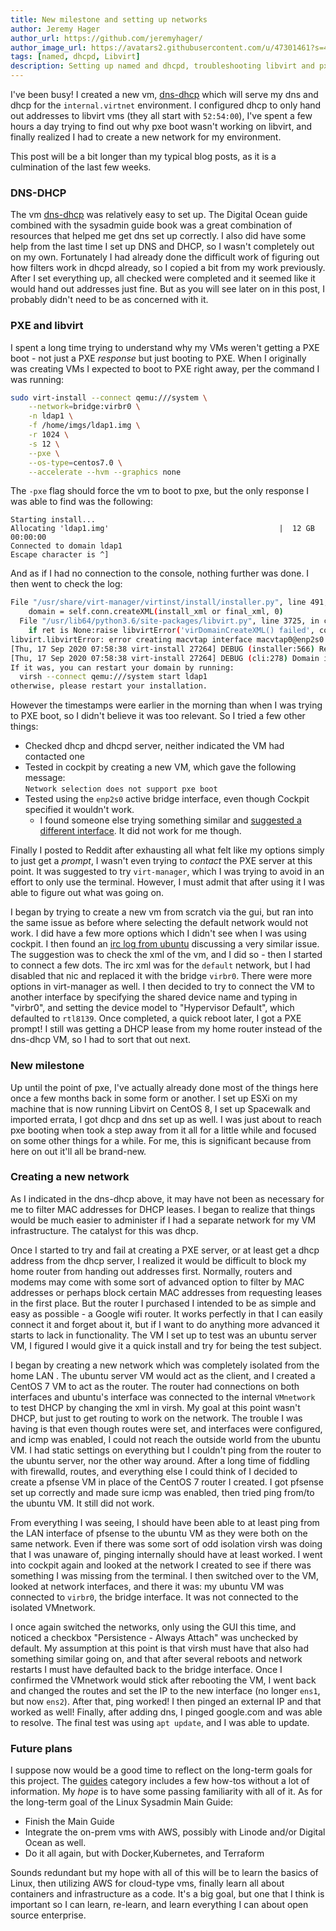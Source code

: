 ```yaml
---
title: New milestone and setting up networks
author: Jeremy Hager
author_url: https://github.com/jeremyhager/
author_image_url: https://avatars2.githubusercontent.com/u/47301461?s=460&u=05e044dcce4be18b670f9e2c9bda99c511cd4009&v=4
tags: [named, dhcpd, Libvirt]
description: Setting up named and dhcpd, troubleshooting libvirt and pxe, and setting up a network for libvirt.
---
```


I've been busy! I created a new vm, [dns-dhcp](/docs/dns-dhcp) which will serve my dns and dhcp for the `internal.virtnet` environment. I configured dhcp to only hand out addresses to libvirt vms (they all start with `52:54:00`), I've spent a few hours a day trying to find out why pxe boot wasn't working on libvirt, and finally realized I had to create a new network for my environment.

This post will be a bit longer than my typical blog posts, as it is a culmination of the last few weeks.

<!--truncate-->

### DNS-DHCP
The vm [dns-dhcp](/docs/dns-dhcp) was relatively easy to set up. The Digital Ocean guide combined with the sysadmin guide book was a great combination of resources that helped me get dns set up correctly. I also did have some help from the last time I set up DNS and DHCP, so I wasn't completely out on my own. Fortunately I had already done the difficult work of figuring out how filters work in dhcpd already, so I copied a bit from my work previously. After I set everything up, all checked were completed and it seemed like it would hand out addresses just fine. But as you will see later on in this post, I probably didn't need to be as concerned with it.

### PXE and libvirt
I spent a long time trying to understand why my VMs weren't getting a PXE boot - not just a PXE _response_ but just booting to PXE. When I originally was creating VMs I expected to boot to PXE right away, per the command I was running:
```bash {7}
sudo virt-install --connect qemu:///system \
    --network=bridge:virbr0 \
    -n ldap1 \
    -f /home/imgs/ldap1.img \
    -r 1024 \
    -s 12 \
    --pxe \
    --os-type=centos7.0 \
    --accelerate --hvm --graphics none
```
The `-pxe` flag should force the vm to boot to pxe, but the only response I was able to find was the following:
```text
Starting install...
Allocating 'ldap1.img'                                      |  12 GB  00:00:00  
Connected to domain ldap1
Escape character is ^]
```
And as if I had no connection to the console, nothing further was done. I then went to check the log:

```bash title="tail ~/.cache/virt-manager/virt-install.log"
File "/usr/share/virt-manager/virtinst/install/installer.py", line 491, in _create_guest
    domain = self.conn.createXML(install_xml or final_xml, 0)
  File "/usr/lib64/python3.6/site-packages/libvirt.py", line 3725, in createXML
    if ret is None:raise libvirtError('virDomainCreateXML() failed', conn=self)
libvirt.libvirtError: error creating macvtap interface macvtap0@enp2s0 (52:54:00:46:89:a3): Device or resource busy
[Thu, 17 Sep 2020 07:58:38 virt-install 27264] DEBUG (installer:566) Removing created disk path=/var/lib/libvirt/images/ldap1.qcow2 vol_object=<libvirt.virStorageVol object at 0x7f9c813e9c88>
[Thu, 17 Sep 2020 07:58:38 virt-install 27264] DEBUG (cli:278) Domain installation does not appear to have been successful.
If it was, you can restart your domain by running:
  virsh --connect qemu:///system start ldap1
otherwise, please restart your installation.
```
However the timestamps were earlier in the morning than when I was trying to PXE boot, so I didn't believe it was too relevant. So I tried a few other things:
- Checked dhcp and dhcpd server, neither indicated the VM had contacted one
- Tested in cockpit by creating a new VM, which gave the following message:  
`Network selection does not support pxe boot`
- Tested using the `enp2s0` active bridge interface, even though Cockpit specified it wouldn't work.
  - I found someone else trying something similar and [suggested a different interface](https://github.com/cockpit-project/cockpit/pull/11179#issuecomment-464080955). It did not work for me though.

Finally I posted to Reddit after exhausting all what felt like my options simply to just get a _prompt_, I wasn't even trying to _contact_ the PXE server at this point. It was suggested to try `virt-manager`, which I was trying to avoid in an effort to only use the terminal. However, I must admit that after using it I was able to figure out what was going on.

I began by trying to create a new vm from scratch via the gui, but ran into the same issue as before where selecting the default network would not work. I did have a few more options which I didn't see when I was using cockpit. I then found an [irc log from ubuntu](https://irclogs.ubuntu.com/2016/09/13/%23maas.html#t13:54) discussing a very similar issue. The suggestion was to check the xml of the vm, and I did so - then I started to connect a few dots. The irc xml was for the `default` network, but I had disabled that nic and replaced it with the bridge `virbr0`. There were more options in virt-manager as well. I then decided to try to connect the VM to another interface by specifying the shared device name and typing in "virbr0", and setting the device model to "Hypervisor Default", which defaulted to `rtl8139`. Once completed, a quick reboot later, I got a PXE prompt! I still was getting a DHCP lease from my home router instead of the dns-dhcp VM, so I had to sort that out next.

### New milestone
Up until the point of pxe, I've actually already done most of the things here once a few months back in some form or another. I set up ESXi on my machine that is now running Libvirt on CentOS 8, I set up Spacewalk and imported errata, I got dhcp and dns set up as well. I was just about to reach pxe booting when  took a step away from it all for a little while and focused on some other things for a while. For me, this is significant because from here on out it'll all be brand-new. 

### Creating a new network
As I indicated in the dns-dhcp above, it may have not been as necessary for me to filter MAC addresses for DHCP leases. I began to realize that things would be much easier to administer if I had a separate network for my VM infrastructure. The catalyst for this was dhcp.

Once I started to try and fail at creating a PXE server, or at least get a dhcp address from the dhcp server, I realized it would be difficult to block my home router from handing out addresses first. Normally, routers and modems may come with some sort of advanced option to filter by MAC addresses or perhaps block certain MAC addresses from requesting leases in the first place. But the router I purchased I intended to be as simple and easy as possible - a Google wifi router. It works perfectly in that I can easily connect it and forget about it, but if I want to do anything more advanced it starts to lack in functionality. The VM I set up to test was an ubuntu server VM, I figured I would give it a quick install and try for being the test subject.

I began by creating a new network which was completely isolated from the home LAN . The ubuntu server VM would act as the client, and I created a CentOS 7 VM to act as the router. The router had connections on both interfaces and ubuntu's interface was connected to the internal `VMnetwork` to test DHCP by changing the xml in virsh. My goal at this point wasn't DHCP, but just to get routing to work on the network. The trouble I was having is that even though routes were set, and interfaces were configured, and icmp was enabled, I could not reach the outside world from the ubuntu VM. I had static settings on everything but I couldn't ping from the router to the ubuntu server, nor the other way around. After a long time of fiddling with firewalld, routes, and everything else I could think of I decided to create a pfsense VM in place of the CentOS 7 router I created. I got pfsense set up correctly and made sure icmp was enabled, then tried ping from/to the ubuntu VM. It still did not work.

From everything I was seeing, I should have been able to at least ping from the LAN interface of pfsense to the ubuntu VM as they were both on the same network. Even if there was some sort of odd isolation virsh was doing that I was unaware of, pinging internally should have at least worked. I went into cockpit again and looked at the network I created to see if there was something I was missing from the terminal. I then switched over to the VM, looked at network interfaces, and there it was: my ubuntu VM was connected to `virbr0`, the bridge interface. It was not connected to the isolated VMnetwork.

I once again switched the networks, only using the GUI this time, and noticed a checkbox "Persistence - Always Attach" was unchecked by default. My assumption at this point is that virsh must have that also had something similar going on, and that after several reboots and network restarts I must have defaulted back to the bridge interface. Once I confirmed the VMnetwork would stick after rebooting the VM, I went back and changed the routes and set the IP to the new interface (no longer `ens1`, but now `ens2`). After that, ping worked! I then pinged an external IP and that worked as well! Finally, after adding dns, I pinged google.com and was able to resolve. The final test was using `apt update`, and I was able to update.

### Future plans

I suppose now would be a good time to reflect on the long-term goals for this project. The [guides](/docs/nixadmin-guide) category includes a few how-tos without a lot of information. My _hope_ is to have some passing familiarity with all of it. As for the long-term goal of the Linux Sysadmin Main Guide:
- Finish the Main Guide
- Integrate the on-prem vms with AWS, possibly with Linode and/or Digital Ocean as well.
- Do it all again, but with Docker,Kubernetes, and Terraform

Sounds redundant but my hope with all of this will be to learn the basics of Linux, then utilizing AWS for cloud-type vms, finally learn all about containers and infrastructure as a code. It's a big goal, but one that I think is important so I can learn, re-learn, and learn everything I can about open source enterprise.